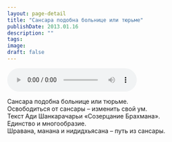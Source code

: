 ```yaml
---
layout: page-detail
title: "Сансара подобна больнице или тюрьме"
publishDate: 2013.01.16
description: ""
tags:
image:
draft: false
---
```


<audio title="2013.01.16 - Сансара подобна больнице или тюрьме.mp3" src="https://filer-api.advayta.org/v1.0/public/files/73611" controls=""></audio>

 Сансара подобна больнице или тюрьме.  
Освободиться от сансары – изменить свой ум.  
Текст Ади Шанкарачарьи «Созерцание Брахмана».  
Единство и многообразие.  
Шравана, манана и нидидхьясана – путь из сансары. 

  
